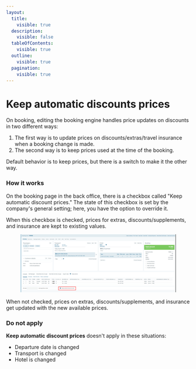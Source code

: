 ```yaml
---
layout:
  title:
    visible: true
  description:
    visible: false
  tableOfContents:
    visible: true
  outline:
    visible: true
  pagination:
    visible: true
---
```


# Keep automatic discounts prices

On booking, editing the booking engine handles price updates on discounts in two different ways:

1. The first way is to update prices on discounts/extras/travel insurance when a booking change is made.
2. The second way is to keep prices used at the time of the booking.

Default behavior is to keep prices, but there is a switch to make it the other way.

### How it works <a href="#how-it-works" id="how-it-works"></a>

On the booking page in the back office, there is a checkbox called "Keep automatic discount prices." The state of this checkbox is set by the company's general setting; here, you have the option to override it.

When this checkbox is checked, prices for extras, discounts/supplements, and insurance are kept to existing values.

<figure><img src="../../.gitbook/assets/image (1) (1) (1) (1) (1) (1) (1) (1) (1) (1) (1) (1) (1) (1) (1) (1) (1) (1) (1) (1) (1) (1) (1) (1).png" alt=""><figcaption></figcaption></figure>

When not checked, prices on extras, discounts/supplements, and insurance get updated with the new available prices.

### Do not apply <a href="#do-not-apply" id="do-not-apply"></a>

**Keep automatic discount prices** doesn't apply in these situations:

* Departure date is changed
* Transport is changed
* Hotel is changed
